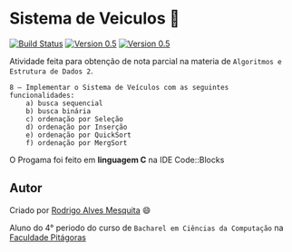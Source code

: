 Sistema de Veiculos :car:
===========
[![Build Status](https://dev.azure.com/rodrigo254mix/sistema_de_veiculo/_apis/build/status/Rodrigo54.sistema_de_veiculos?branchName=master)](https://dev.azure.com/rodrigo254mix/sistema_de_veiculo/_build/latest?definitionId=5&branchName=master)
[![Version 0.5](https://img.shields.io/badge/version-0.5-blue.svg)](http://github.com/Rodrigo54/sistema_de_veiculos)
[![Version 0.5](https://img.shields.io/badge/requirements-Code%3A%3ABlocks-orange.svg)](http://www.codeblocks.org/downloads)

Atividade feita para obtenção de nota parcial na materia de `Algoritmos e Estrutura de Dados 2`.

````````
8 – Implementar o Sistema de Veículos com as seguintes funcionalidades:
    a) busca sequencial
    b) busca binária
    c) ordenação por Seleção
    d) ordenação por Inserção
    e) ordenação por QuickSort
    f) ordenação por MergSort
````````
O Progama foi feito em **linguagem C** na IDE Code::Blocks

## Autor

Criado por [Rodrigo Alves Mesquita](https://www.linkedin.com/pub/rodrigo-mesquita/90/572/40a) :smile:

Aluno do 4° periodo do curso de `Bacharel em Ciências da Computação` na [Faculdade Pitágoras](http://www.faculdadepitagoras.com.br/)
